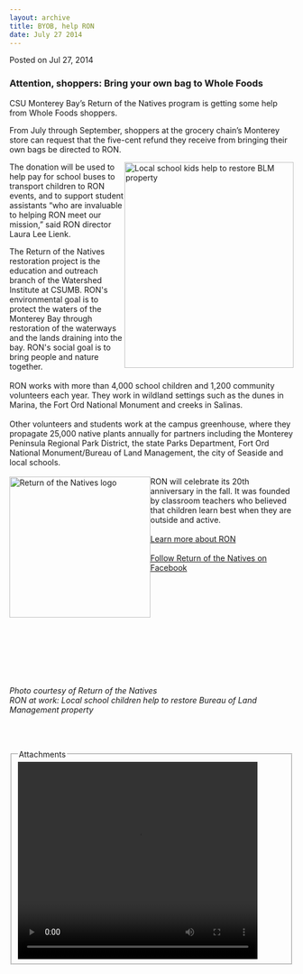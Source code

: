 ```yaml
---
layout: archive
title: BYOB, help RON
date: July 27 2014
---
```





<span class="date">Posted on Jul 27, 2014    </span>
<h3>Attention, shoppers: Bring your own bag to Whole Foods</h3>
<p>CSU Monterey Bay&#x2019;s Return of the Natives program is getting some
help from Whole Foods shoppers.</p>
<p>From July through September, shoppers at the grocery chain&#x2019;s
Monterey store can request that the five-cent refund they receive
from bringing their own bags be directed to RON.</p>
<p><img alt=" Local school kids help to restore BLM property" src="http://news.csumb.edu/sites/default/files/65/attachments/news/images/blm_planting_for_web.jpg" style="width:300px; height:365px; float:right">The donation will
be used to help pay for school buses to transport children to RON
events, and to support student assistants &#x201C;who are invaluable to
helping RON meet our mission,&#x201D; said RON director Laura Lee
Lienk.</img></p>
<p>The Return of the Natives restoration project is the education
and outreach branch of the Watershed Institute at CSUMB. RON&apos;s
environmental goal is to protect the waters of the Monterey Bay
through restoration of the waterways and the lands draining into
the bay. RON&apos;s social goal is to bring people and nature
together.<br>
<br>
RON works with more than 4,000 school children and 1,200 community
volunteers each year. They work in wildland settings such as the
dunes in Marina, the Fort Ord National Monument and creeks in
Salinas.<br>
<br>
Other volunteers and students work at the campus greenhouse, where
they propagate 25,000 native plants annually for partners including
the Monterey Peninsula Regional Park District, the state Parks
Department, Fort Ord National Monument/Bureau of Land Management,
the city of Seaside and local schools.<br>
<br>
<img alt="Return of the Natives logo" src="http://news.csumb.edu/sites/default/files/65/attachments/news/images/return_of_the_natives_logo.png" style="width:250px; height:250px; float:left">RON will celebrate
its 20th anniversary in the fall. It was founded by classroom
teachers who believed that children learn best when they are
outside and active.<br>
<br>
<a href="http://ron.csumb.edu" rel="nofollow">Learn more about
RON</a><br>
<br>
<a href="https://www.facebook.com/returnofthenatives?sk=photos" rel="nofollow">Follow Return of the Natives on Facebook</a><br>
&#xA0;</br></br></br></br></br></img></br></br></br></br></br></br></p>
<p class="small"><em>Photo courtesy of Return of the Natives<br>
RON at work: Local school children help to restore Bureau of Land
Management property</br></em></p>
<p><br>
&#xA0;</br></p>
<fieldset class="fieldgroup group-attachments">
<legend>Attachments</legend>
<div class="field field-type-emvideo field-field-attach-video">
<div class="field-items">
<div class="field-item odd">
<div class="emvideo emvideo-video emvideo-youtube">
<div class="emfield-emvideo emfield-emvideo-youtube">
<div id="emvideo-youtube-flash-wrapper-1">
<!--<object type="application/x-shockwave-flash" height="350" width="425" data="http://www.youtube.com/v/XdpwBMrxJHI&amp;rel=0&amp;enablejsapi=1&amp;playerapiid=ytplayer&amp;fs=1" id="emvideo-youtube-flash-1">
          <param name="movie" value="http://www.youtube.com/v/XdpwBMrxJHI&amp;rel=0&amp;enablejsapi=1&amp;playerapiid=ytplayer&amp;fs=1" />
          <param name="allowScriptAccess" value="sameDomain"/>
          <param name="quality" value="best"/>
          <param name="allowFullScreen" value="true"/>
          <param name="bgcolor" value="#FFFFFF"/>
          <param name="scale" value="noScale"/>
          <param name="salign" value="TL"/>
          <param name="FlashVars" value="playerMode=embedded" />
          <param name="wmode" value="transparent" />
        </object>-->
<video controls="" width="425" height="350">
<source src="http://r19---sn-o097zne7.googlevideo.com/videoplayback?mt=1422329060&amp;initcwndbps=4047500&amp;ratebypass=yes&amp;fexp=900718,907263,916104,923368,927622,929821,930676,936121,9406392,941004,943917,947225,948124,952302,952605,952901,955301,957103,957105,957201,959701&amp;key=yt5&amp;signature=6859AFC91534DD118B9D96CB141753F5033681B5.7A53E22B82202899630ADE5FD97EC3B33BBFE013&amp;id=o-AMevYMs7jSODF6rCNYyDp4dyD3ZYvo8N700A9IXkw_zu&amp;sver=3&amp;mm=31&amp;ipbits=0&amp;ms=au&amp;itag=18&amp;dur=217.199&amp;mv=m&amp;source=youtube&amp;pl=23&amp;sparams=dur,id,initcwndbps,ip,ipbits,itag,mm,ms,mv,pl,ratebypass,source,upn,expire&amp;expire=1422350723&amp;upn=N2uMmUmdXVk&amp;ip=198.189.249.65&amp;name=XdpwBMrxJHI" type="video/mp4"/></video></div>
</div>
</div>
</div>
</div>
</div>
</fieldset>





